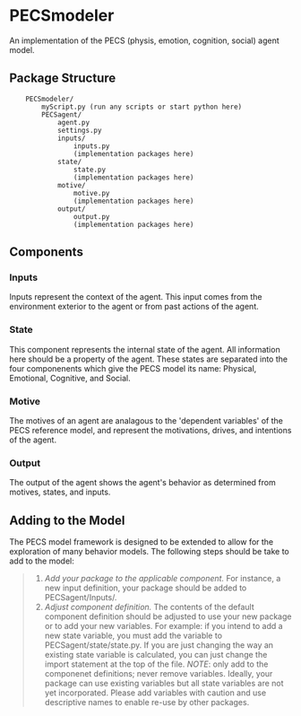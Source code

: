 PECSmodeler
===========

An implementation of the PECS (physis, emotion, cognition, social) agent model. 

Package Structure
-----------
		PECSmodeler/
			myScript.py (run any scripts or start python here)
			PECSagent/
				agent.py
				settings.py
				inputs/
					inputs.py
					(implementation packages here)
				state/
					state.py
					(implementation packages here)
				motive/
					motive.py
					(implementation packages here)
				output/
					output.py
					(implementation packages here)

Components
-----------
### Inputs ###
Inputs represent the context of the agent. This input comes from the environment exterior to the agent or from past actions of the agent.

### State ###
This component represents the internal state of the agent. All information here should be a property of the agent. These states are separated into the four componenents which give the PECS model its name: Physical, Emotional, Cognitive, and Social.

### Motive ###
The motives of an agent are analagous to the 'dependent variables' of the PECS reference model, and represent the motivations, drives, and intentions of the agent.

### Output ###
The output of the agent shows the agent's behavior as determined from motives, states, and inputs.

Adding to the Model
--------------------
The PECS model framework is designed to be extended to allow for the exploration of many behavior models. The following steps should be take to add to the model:
> 1. *Add your package to the applicable component.* 
> For instance, a new input definition, your package should be added to PECSagent/Inputs/. 
> 2. *Adjust component definition.* 
> The contents of the default component definition should be adjusted to use your new package or to add your new variables. For example: if you intend to add a new state variable, you must add the variable to PECSagent/state/state.py. If you are just changing the way an existing state variable is calculated, you can just change the import statement at the top of the file.
>*NOTE*: only add to the componenet definitions; never remove variables. Ideally, your package can use existing variables but all state variables are not yet incorporated. Please add variables with caution and use descriptive names to enable re-use by other packages.
